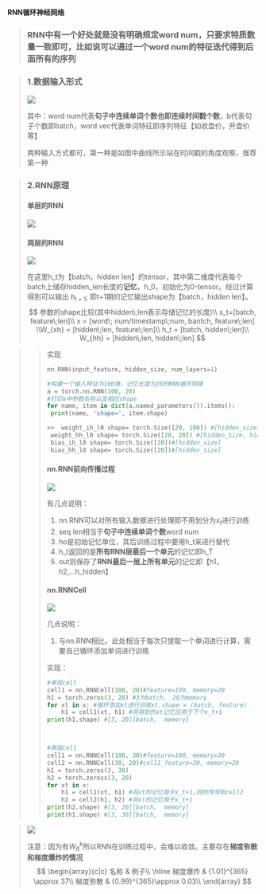 

#### RNN循环神经网络

> ### RNN中有一个好处就是没有明确规定word num，只要求特质数量一致即可，比如说可以通过一个word num的特征迭代得到后面所有的序列

>  ### 1.数据输入形式
>
> ![](D:\保存位置\markdwon笔记图片保存内容\RNN-输入.png)
>
> 其中：word num代表**句子中连续单词个数也即连续时间戳个数**，b代表句子个数即batch，word vec代表单词特征即序列特征【如收盘价，开盘价等】
>
> 两种输入方式都可，第一种是如图中曲线所示站在时间戳的角度观察，推荐第一种

> ### 2.RNN原理
>
> #### 单层的RNN
>
> ![](D:\保存位置\markdwon笔记图片保存内容\逻辑图.png)
>
> #### 两层的RNN
>
> ![](D:\保存位置\markdwon笔记图片保存内容\mult_layer.png)
>
> 在这里h_t为【batch，hidden len】的tensor，其中第二维度代表每个batch上储存hidden_len长度的**记忆**，h_0，初始化为0-tensor。经过计算得到可以输出$\;h_{t+1}$; 即t+1期的记忆输出shape为【batch，hidden len】。
> $$
> 参数的shape比较(其中hidden\;len表示存储记忆的长度)\\
> x_t=[batch, feature\;len]\\
> x = [word\; num/timestamp\;num, bantch, feature\;len]
> \\W_{xh} = [hidden\;len, feature\;len]\\
> h_t = [batch, hidden\;len]\\
> W_{hh} = [hidden\;len, hidden\;len]
> $$
> 
>

> > 实现
> >
> > ```python
> > nn.RNN(input_feature, hidden_size, num_layers=1)
> > 
> > #构建一个输入特征为100维，记忆长度为20的RNN循环网络
> > a = torch.nn.RNN(100, 20)
> > #打印a中参数名称以及相应shape
> > for name, item in dict(a.named_parameters()).items():
> >  print(name, 'shape=', item.shape)
> > 
> > >>  weight_ih_l0 shape= torch.Size([20, 100]) #[hidden_size, feature_size]
> >  weight_hh_l0 shape= torch.Size([20, 20]) #[hidden_Size, hidden_size]
> >  bias_ih_l0 shape= torch.Size([20])#[hidden_size]
> >  bias_hh_l0 shape= torch.Size([20])#[hidden_size]
> > ```
> >
> > #### nn.RNN前向传播过程
> >
> > ![](D:\保存位置\markdwon笔记图片保存内容\nn.RNN.png)
> >
> > 有几点说明：
> >
> > 1. nn.RNN可以对所有输入数据进行处理即不用划分为$x_t$进行训练
> > 2. seq len相当于**句子中连续单词个数**word num
> > 3. ho是初始记忆单位，其后训练过程中要用h_t来进行替代
> > 4. h_t返回的是**所有RNN层最后一个单元**的记忆即h_T
> > 5. out则保存了**RNN最后一层上所有单元**的记忆即【h1，h2,...h_hidden】
> >
> > #### nn.RNNCell
> >
> > ![](D:\保存位置\markdwon笔记图片保存内容\rnncell.png)
> >
> > 几点说明：
> >
> > 1. 与nn.RNN相比，此处相当于每次只提取一个单词进行计算，需要自己循环添加单词进行训练
> >
> > 实现：
> >
> > ```python
> > #单层cell
> > cell1 = nn.RNNCell(100, 20)#feature=100, memory=20
> > h1 = torch.zeros(3, 20) #3为batch， 20为memory
> > for xt in x: #循环添加xt进行训练xt.shape = (batch, feature)
> > 	h1 = cell1(xt, h1) #将得到的xt记忆应用于下个x_t+1
> > print(h1.shape) #[3, 20][batch,  memory]
> > 
> > 
> > 
> > #两层cell
> > cell1 = nn.RNNCell(100, 30)#feature=100, memory=30
> > cell2 = nn.RNNCell(30, 20)#cell1_feature=30, memory=20
> > h1 = torch.zeros(3, 30)
> > h2 = torch.zeross(3, 20)
> > for xt in x:
> > 	h1 = cell1(xt, h1) #将xt的记忆用于x_t+1,同时传导到cell2
> > 	h2 = cell2(h1, h2) #将xt的记忆用于x_t+1
> > print(h2.shape) #[3, 20][batch,  memory]
> > print(h1.shape) #[3, 30][batch,  memory]
> > ```

> ![](D:\保存位置\markdwon笔记图片保存内容\RNN-formula.png)
>
> 注意：因为有$W_R^k$所以RNN在训练过程中，会难以收敛。主要存在**梯度弥散和梯度爆炸的情况**
> $$
> \begin{array}{c|c}
> 名称 & 例子\\
> \hline
> 梯度爆炸 & {1.01}^{365} \approx 37\\
> 梯度弥散 & {0.99}^{365}\approx 0.03\\
> \end{array}
> $$
> 



